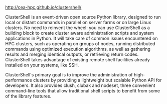 http://cea-hpc.github.io/clustershell/

ClusterShell is an event-driven open source Python library, designed to run local or distant commands in parallel on server farms or on large Linux clusters. No need to reinvent the wheel: you can use ClusterShell as a building block to create cluster aware administration scripts and system applications in Python. It will take care of common issues encountered on HPC clusters, such as operating on groups of nodes, running distributed commands using optimized execution algorithms, as well as gathering results and merging identical outputs, or retrieving return codes. ClusterShell takes advantage of existing remote shell facilities already installed on your systems, like SSH.

ClusterShell's primary goal is to improve the administration of high-performance clusters by providing a lightweight but scalable Python API for developers. It also provides clush, clubak and nodeset, three convenient command-line tools that allow traditional shell scripts to benefit from some of the library features.
